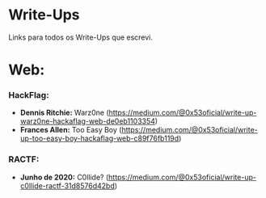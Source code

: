 # Write-Ups
Links para todos os Write-Ups que escrevi.

# Web:
### HackFlag:
- **Dennis Ritchie:** Warz0ne (https://medium.com/@0x53oficial/write-up-warz0ne-hackaflag-web-de0eb1103354)
- **Frances Allen:**  Too Easy Boy (https://medium.com/@0x53oficial/write-up-too-easy-boy-hackaflag-web-c89f76fb119d)

### RACTF:
- **Junho de 2020:** C0llide? (https://medium.com/@0x53oficial/write-up-c0llide-ractf-31d8576d42bd) 
